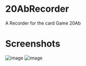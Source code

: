 # 20AbRecorder
A Recorder for the card Game 20Ab


# Screenshots
![image](https://github.com/user-attachments/assets/9448c0da-cbf4-444f-b605-4a69ba84b28c)
![image](https://github.com/user-attachments/assets/7c00aea1-a727-497c-bc89-5f191b9f367d)
